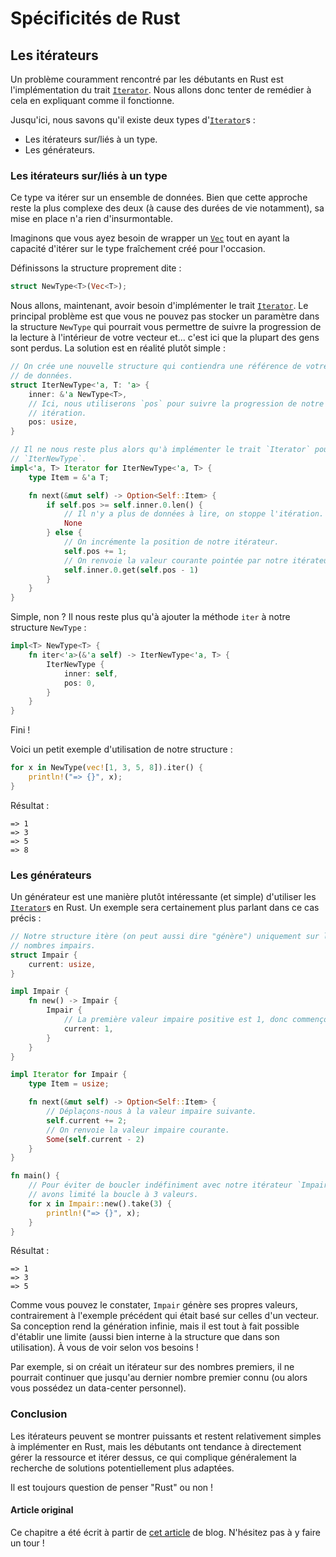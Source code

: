 # Spécificités de Rust

## Les itérateurs

Un problème couramment rencontré par les débutants en  Rust est l'implémentation du trait [`Iterator`]. Nous allons donc tenter de remédier à cela en expliquant comme il fonctionne.

Jusqu'ici, nous savons qu'il existe deux types d'[`Iterator`]s :

 * Les itérateurs sur/liés à un type.
 * Les générateurs.

### Les itérateurs sur/liés à un type

Ce type va itérer sur un ensemble de données. Bien que cette approche reste la plus complexe des deux (à cause des durées de vie notamment), sa mise en place n'a rien d'insurmontable.

Imaginons que vous ayez besoin de wrapper un [`Vec`] tout en ayant la capacité d'itérer sur le type fraîchement créé pour l'occasion.

Définissons la structure proprement dite :

```rust
struct NewType<T>(Vec<T>);
```

Nous allons, maintenant, avoir besoin d'implémenter le trait [`Iterator`]. Le principal problème est que vous ne pouvez pas stocker un paramètre dans la structure `NewType` qui pourrait vous permettre de suivre la progression de la lecture à l'intérieur de votre vecteur et... c'est ici que la plupart des gens sont perdus. La solution est en réalité plutôt simple :

```rust
// On crée une nouvelle structure qui contiendra une référence de votre ensemble
// de données.
struct IterNewType<'a, T: 'a> {
    inner: &'a NewType<T>,
    // Ici, nous utiliserons `pos` pour suivre la progression de notre
    // itération.
    pos: usize,
}

// Il ne nous reste plus alors qu'à implémenter le trait `Iterator` pour
// `IterNewType`.
impl<'a, T> Iterator for IterNewType<'a, T> {
    type Item = &'a T;

    fn next(&mut self) -> Option<Self::Item> {
        if self.pos >= self.inner.0.len() {
            // Il n'y a plus de données à lire, on stoppe l'itération.
            None
        } else {
            // On incrémente la position de notre itérateur.
            self.pos += 1;
            // On renvoie la valeur courante pointée par notre itérateur.
            self.inner.0.get(self.pos - 1)
        }
    }
}
```

Simple, non ? Il nous reste plus qu'à ajouter la méthode `iter` à notre structure `NewType` :

```rust
impl<T> NewType<T> {
    fn iter<'a>(&'a self) -> IterNewType<'a, T> {
        IterNewType {
            inner: self,
            pos: 0,
        }
    }
}
```

Fini !

Voici un petit exemple d'utilisation de notre structure :

```rust
for x in NewType(vec![1, 3, 5, 8]).iter() {
    println!("=> {}", x);
}
```

Résultat :

```text
=> 1
=> 3
=> 5
=> 8
```

### Les générateurs

Un générateur est une manière plutôt intéressante (et simple) d'utiliser les [`Iterator`]s en Rust. Un exemple sera certainement plus parlant dans ce cas précis :

```rust
// Notre structure itère (on peut aussi dire "génère") uniquement sur les
// nombres impairs.
struct Impair {
    current: usize,
}

impl Impair {
    fn new() -> Impair {
        Impair {
            // La première valeur impaire positive est 1, donc commençons à 1.
            current: 1,
        }
    }
}

impl Iterator for Impair {
    type Item = usize;

    fn next(&mut self) -> Option<Self::Item> {
        // Déplaçons-nous à la valeur impaire suivante.
        self.current += 2;
        // On renvoie la valeur impaire courante.
        Some(self.current - 2)
    }
}

fn main() {
    // Pour éviter de boucler indéfiniment avec notre itérateur `Impair`, nous
    // avons limité la boucle à 3 valeurs.
    for x in Impair::new().take(3) {
        println!("=> {}", x);
    }
}
```

Résultat :

```text
=> 1
=> 3
=> 5
```

Comme vous pouvez le constater, `Impair` génère ses propres valeurs, contrairement à l'exemple
précédent qui était basé sur celles d'un vecteur. Sa conception rend la génération infinie, mais
il est tout à fait possible d'établir une limite (aussi bien interne à la structure que dans son
utilisation). À vous de voir selon vos besoins !

Par exemple, si on créait un itérateur sur des nombres premiers, il ne pourrait continuer
que jusqu'au dernier nombre premier connu (ou alors vous possédez un data-center personnel).

### Conclusion

Les itérateurs peuvent se montrer puissants et restent relativement simples à implémenter en Rust, mais
les débutants ont tendance à directement gérer la ressource et itérer dessus, ce qui complique
généralement la recherche de solutions potentiellement plus adaptées.

Il est toujours question de penser "Rust" ou non !

#### Article original

Ce chapitre a été écrit à partir de [cet article](https://blog.guillaume-gomez.fr/articles/2017-03-09+Little+tour+of+multiple+iterators+implementation+in+Rust) de blog. N'hésitez pas à y faire un tour !

[`Iterator`]: https://doc.rust-lang.org/std/iter/trait.Iterator.html
[`Vec`]: https://doc.rust-lang.org/std/vec/struct.Vec.html
